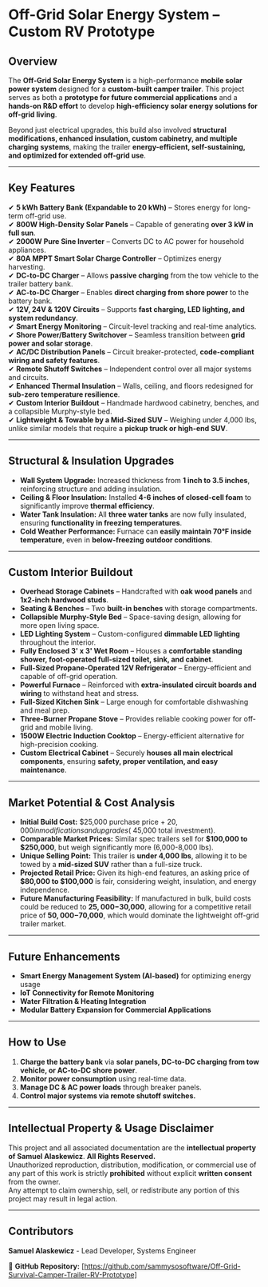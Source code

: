 # Off-Grid Solar Energy System – Custom RV Prototype

## Overview

The **Off-Grid Solar Energy System** is a high-performance **mobile solar power system** designed for a **custom-built camper trailer**. This project serves as both a **prototype for future commercial applications** and a **hands-on R&D effort** to develop **high-efficiency solar energy solutions for off-grid living**.

Beyond just electrical upgrades, this build also involved **structural modifications, enhanced insulation, custom cabinetry, and multiple charging systems**, making the trailer **energy-efficient, self-sustaining, and optimized for extended off-grid use**.

---

## **Key Features**
✔ **5 kWh Battery Bank (Expandable to 20 kWh)** – Stores energy for long-term off-grid use.  
✔ **800W High-Density Solar Panels** – Capable of generating **over 3 kW in full sun**.  
✔ **2000W Pure Sine Inverter** – Converts DC to AC power for household appliances.  
✔ **80A MPPT Smart Solar Charge Controller** – Optimizes energy harvesting.  
✔ **DC-to-DC Charger** – Allows **passive charging** from the tow vehicle to the trailer battery bank.  
✔ **AC-to-DC Charger** – Enables **direct charging from shore power** to the battery bank.  
✔ **12V, 24V & 120V Circuits** – Supports **fast charging, LED lighting, and system redundancy**.  
✔ **Smart Energy Monitoring** – Circuit-level tracking and real-time analytics.  
✔ **Shore Power/Battery Switchover** – Seamless transition between **grid power and solar storage**.  
✔ **AC/DC Distribution Panels** – Circuit breaker-protected, **code-compliant wiring and safety features**.  
✔ **Remote Shutoff Switches** – Independent control over all major systems and circuits.  
✔ **Enhanced Thermal Insulation** – Walls, ceiling, and floors redesigned for **sub-zero temperature resilience**.  
✔ **Custom Interior Buildout** – Handmade hardwood cabinetry, benches, and a collapsible Murphy-style bed.  
✔ **Lightweight & Towable by a Mid-Sized SUV** – Weighing under 4,000 lbs, unlike similar models that require a **pickup truck or high-end SUV**.

---

## **Structural & Insulation Upgrades**
- **Wall System Upgrade:** Increased thickness from **1 inch to 3.5 inches**, reinforcing structure and adding insulation.  
- **Ceiling & Floor Insulation:** Installed **4-6 inches of closed-cell foam** to significantly improve **thermal efficiency**.  
- **Water Tank Insulation:** All **three water tanks** are now fully insulated, ensuring **functionality in freezing temperatures**.  
- **Cold Weather Performance:** Furnace can **easily maintain 70°F inside temperature**, even in **below-freezing outdoor conditions**.  

---

## **Custom Interior Buildout**
- **Overhead Storage Cabinets** – Handcrafted with **oak wood panels** and **1x2-inch hardwood studs**.  
- **Seating & Benches** – Two **built-in benches** with storage compartments.  
- **Collapsible Murphy-Style Bed** – Space-saving design, allowing for more open living space.  
- **LED Lighting System** – Custom-configured **dimmable LED lighting** throughout the interior.  
- **Fully Enclosed 3' x 3' Wet Room** – Houses a **comfortable standing shower, foot-operated full-sized toilet, sink, and cabinet**.  
- **Full-Sized Propane-Operated 12V Refrigerator** – Energy-efficient and capable of off-grid operation.  
- **Powerful Furnace** – Reinforced with **extra-insulated circuit boards and wiring** to withstand heat and stress.  
- **Full-Sized Kitchen Sink** – Large enough for comfortable dishwashing and meal prep.  
- **Three-Burner Propane Stove** – Provides reliable cooking power for off-grid and mobile living.  
- **1500W Electric Induction Cooktop** – Energy-efficient alternative for high-precision cooking.  
- **Custom Electrical Cabinet** – Securely **houses all main electrical components**, ensuring **safety, proper ventilation, and easy maintenance**.  

---

## **Market Potential & Cost Analysis**
- **Initial Build Cost:** $25,000 purchase price + $20,000 in modifications and upgrades (~$45,000 total investment).  
- **Comparable Market Prices:** Similar spec trailers sell for **$100,000 to $250,000**, but weigh significantly more (6,000-8,000 lbs).  
- **Unique Selling Point:** This trailer is **under 4,000 lbs**, allowing it to be towed by a **mid-sized SUV** rather than a full-size truck.  
- **Projected Retail Price:** Given its high-end features, an asking price of **$80,000 to $100,000** is fair, considering weight, insulation, and energy independence.  
- **Future Manufacturing Feasibility:** If manufactured in bulk, build costs could be reduced to **$25,000-$30,000**, allowing for a competitive retail price of **$50,000-$70,000**, which would dominate the lightweight off-grid trailer market.  

---

## **Future Enhancements**
- **Smart Energy Management System (AI-based)** for optimizing energy usage  
- **IoT Connectivity for Remote Monitoring**  
- **Water Filtration & Heating Integration**  
- **Modular Battery Expansion for Commercial Applications**  

---

## **How to Use**
1. **Charge the battery bank** via **solar panels, DC-to-DC charging from tow vehicle, or AC-to-DC shore power**.  
2. **Monitor power consumption** using real-time data.  
3. **Manage DC & AC power loads** through breaker panels.  
4. **Control major systems via remote shutoff switches.**  

---

## **Intellectual Property & Usage Disclaimer**
This project and all associated documentation are the **intellectual property of Samuel Alaskewicz**. **All Rights Reserved.**  
Unauthorized reproduction, distribution, modification, or commercial use of any part of this work is strictly **prohibited** without explicit **written consent** from the owner.  
Any attempt to claim ownership, sell, or redistribute any portion of this project may result in legal action.

---

## **Contributors**
**Samuel Alaskewicz** - Lead Developer, Systems Engineer  

📌 **GitHub Repository:** [https://github.com/sammysosoftware/Off-Grid-Survival-Camper-Trailer-RV-Prototype] 
